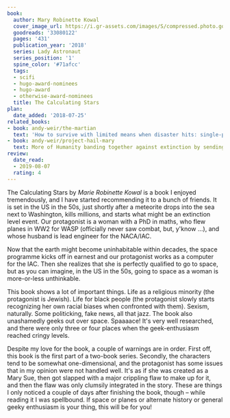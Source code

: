 ```yaml
---
book:
  author: Mary Robinette Kowal
  cover_image_url: https://i.gr-assets.com/images/S/compressed.photo.goodreads.com/books/1539850192l/33080122.jpg
  goodreads: '33080122'
  pages: '431'
  publication_year: '2018'
  series: Lady Astronaut
  series_position: '1'
  spine_color: '#71afcc'
  tags:
  - scifi
  - hugo-award-nominees
  - hugo-award
  - otherwise-award-nominees
  title: The Calculating Stars
plan:
  date_added: '2018-07-25'
related_books:
- book: andy-weir/the-martian
  text: 'How to survive with limited means when disaster hits: single-person edition.'
- book: andy-weir/project-hail-mary
  text: More of Humanity banding together against extinction by sending unexpected people to space.
review:
  date_read:
  - 2019-08-07
  rating: 4
---
```


The Calculating Stars by *Marie Robinette Kowal* is a book I enjoyed tremendously, and I have started recommending it to a bunch of friends. It is set in the US in the 50s, just shortly after a meteorite drops into the sea next to Washington, kills millions, and starts what might be an extinction level event. Our protagonist is a woman with a PhD in maths, who flew planes in WW2 for WASP (officially never saw combat, but, y'know …), and whose husband is lead engineer for the NACA/IAC.

Now that the earth might become uninhabitable within decades, the space programme kicks off in earnest and our protagonist works as a computer for the IAC. Then she realizes that she is perfectly qualified to go to space, but as you can imagine, in the US in the 50s, going to space as a woman is more-or-less unthinkable.

This book shows a lot of important things. Life as a religious minority (the protagonist is Jewish). Life for black people (the protagonist slowly starts recognizing her own racial biases when confronted with them). Sexism, naturally. Some politicking, fake news, all that jazz. The book also unashamedly geeks out over space. Spaaaace! It's very well researched, and there were only three or four places when the geek-enthusiasm reached cringy levels.

Despite my love for the book, a couple of warnings are in order. First off, this book is the first part of a two-book series. Secondly, the characters tend to be somewhat one-dimensional, and the protagonist has some issues that in my opinion were not handled well. It's as if she was created as a Mary Sue, then got slapped with a major crippling flaw to make up for it, and then the flaw was only clumsily integrated in the story. These are things I only noticed a couple of days after finishing the book, though – while reading it I was spellbound. If space or planes or alternate history or general geeky enthusiasm is your thing, this will be for you!
